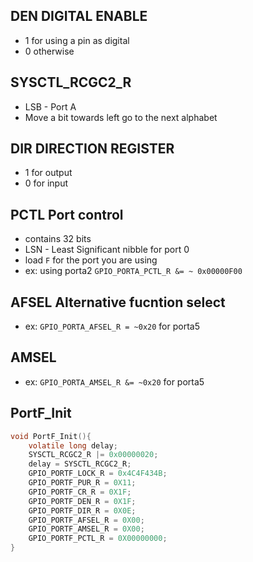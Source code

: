 ## DEN DIGITAL ENABLE

- 1 for using a pin as digital
- 0 otherwise

## SYSCTL_RCGC2_R

- LSB - Port A
- Move a bit towards left go to the next alphabet

## DIR DIRECTION REGISTER

- 1 for output
- 0 for input

## PCTL Port control

- contains 32 bits
- LSN - Least Significant nibble for port 0
- load `F` for the port you are using
- ex: using porta2 `GPIO_PORTA_PCTL_R &= ~ 0x00000F00`

## AFSEL Alternative fucntion select

- ex: `GPIO_PORTA_AFSEL_R = ~0x20` for porta5

## AMSEL

- ex: `GPIO_PORTA_AMSEL_R &= ~0x20` for porta5

## PortF_Init

```c
void PortF_Init(){
    volatile long delay;
    SYSCTL_RCGC2_R |= 0x00000020;
    delay = SYSCTL_RCGC2_R;
    GPIO_PORTF_LOCK_R = 0x4C4F434B;
    GPIO_PORTF_PUR_R = 0X11;
    GPIO_PORTF_CR_R = 0X1F;
    GPIO_PORTF_DEN_R = 0X1F;
    GPIO_PORTF_DIR_R = 0X0E;
    GPIO_PORTF_AFSEL_R = 0X00;
    GPIO_PORTF_AMSEL_R = 0X00;
    GPIO_PORTF_PCTL_R = 0X00000000;
}
```

